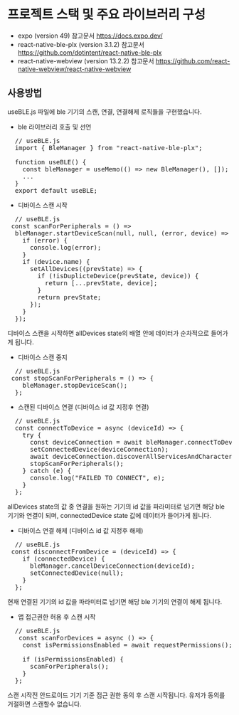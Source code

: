 
프로젝트 스택 및 주요 라이브러리 구성
=============

- expo (version 49) 참고문서 https://docs.expo.dev/
- react-native-ble-plx (version 3.1.2) 참고문서 https://github.com/dotintent/react-native-ble-plx
- react-native-webview (version 13.2.2) 참고문서 https://github.com/react-native-webview/react-native-webview



사용방법
-------------
useBLE.js 파일에 ble 기기의 스캔, 연결, 연결해제 로직들을 구현했습니다.


- ble 라이브러리 호출 및 선언
<pre>
  // useBLE.js
  import { BleManager } from "react-native-ble-plx";

  function useBLE() {
    const bleManager = useMemo(() => new BleManager(), []);
    ...
  }
  export default useBLE;
</pre>
  

- 디바이스 스캔 시작
<pre>
  // useBLE.js
 const scanForPeripherals = () =>
  bleManager.startDeviceScan(null, null, (error, device) => {
    if (error) {
      console.log(error);
    }
    if (device.name) {
      setAllDevices((prevState) => {
        if (!isDuplicteDevice(prevState, device)) {
          return [...prevState, device];
        }
        return prevState;
      });
    }
  });  
</pre>
디바이스 스캔을 시작하면 allDevices state의 배열 안에 데이터가 순차적으로 들어가게 됩니다.


- 디바이스 스캔 중지
<pre>
  // useBLE.js
 const stopScanForPeripherals = () => {
    bleManager.stopDeviceScan();
  };  
</pre>



- 스캔된 디바이스 연결 (디바이스 id 값 지정후 연결)
<pre>
  // useBLE.js
  const connectToDevice = async (deviceId) => {
    try {
      const deviceConnection = await bleManager.connectToDevice(deviceId);
      setConnectedDevice(deviceConnection);
      await deviceConnection.discoverAllServicesAndCharacteristics();
      stopScanForPeripherals();
    } catch (e) {
      console.log("FAILED TO CONNECT", e);
    }
  };
</pre>
allDevices state의 값 중 연결을 원하는 기기의 id 값을 파라미터로 넘기면 해당 ble 기기와 연결이 되며, connectedDevice state 값에 데이터가 들어가게 됩니다.


- 디바이스 연결 해제 (디바이스 id 값 지정후 해제)
<pre>
  // useBLE.js
 const disconnectFromDevice = (deviceId) => {
    if (connectedDevice) {
      bleManager.cancelDeviceConnection(deviceId);
      setConnectedDevice(null);
    }
  };
</pre>
현재 연결된 기기의 id 값을 파라미터로 넘기면 해당 ble 기기의 연결이 해제 됩니다.


- 앱 접근권한 허용 후 스캔 시작
<pre>
  // useBLE.js
   const scanForDevices = async () => {
    const isPermissionsEnabled = await requestPermissions();

    if (isPermissionsEnabled) {
      scanForPeripherals();
    }
  };
</pre>
스캔 시작전 안드로이드 기기 기준 접근 권한 동의 후 스캔 시작됩니다. 유저가 동의를 거절하면 스캔할수 없습니다.
